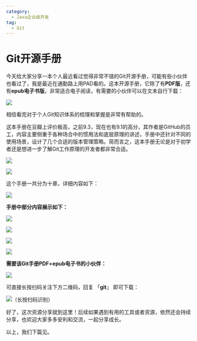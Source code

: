 ```yaml
---
category:
  - Java企业级开发
tag:
  - Git
---
```


# Git开源手册
今天给大家分享一本个人最近看过觉得非常不错的Git开源手册，可能有些小伙伴也看过了，我是最近在通勤路上用PAD看的。这本开源手册，它除了有**PDF版**，还有**epub电子书版**，非常适合电子阅读，有需要的小伙伴可以在文末自行下载：

![](http://cdn.tobebetterjavaer.com/tobebetterjavaer/images/git/progit-01.png)

相信看完对于个人Git知识体系的梳理和掌握是非常有帮助的。

这本手册在豆瓣上评价极高，之前9.3，现在也有9.1的高分，其作者是GitHub的员工，内容主要侧重于各种场合中的惯用法和底层原理的讲述，手册中还针对不同的使用场景，设计了几个合适的版本管理策略。简而言之，这本手册无论是对于初学者还是想进一步了解Git工作原理的开发者都非常合适。

![](http://cdn.tobebetterjavaer.com/tobebetterjavaer/images/git/progit-02.png)

![](http://cdn.tobebetterjavaer.com/tobebetterjavaer/images/git/progit-03.png)

这个手册一共分为十章，详细内容如下：

![](http://cdn.tobebetterjavaer.com/tobebetterjavaer/images/git/progit-04.png)

**手册中部分内容展示如下：**

![](http://cdn.tobebetterjavaer.com/tobebetterjavaer/images/git/progit-05.png)

![](http://cdn.tobebetterjavaer.com/tobebetterjavaer/images/git/progit-06.png)

![](http://cdn.tobebetterjavaer.com/tobebetterjavaer/images/git/progit-07.png)

![](http://cdn.tobebetterjavaer.com/tobebetterjavaer/images/git/progit-08.png)

**需要该Git手册PDF+epub电子书的小伙伴：**

![](http://cdn.tobebetterjavaer.com/tobebetterjavaer/images/git/progit-09.png)

可直接长按扫码关注下方二维码，回复 「**git**」 即可下载：

![（长按扫码识别）](http://cdn.tobebetterjavaer.com/tobebetterjavaer/images/itwanger.png)


好了，这次资源分享就到这里！后续如果遇到有用的工具或者资源，依然还会持续分享，也欢迎大家多多安利和交流，一起分享成长。

以上，我们下篇见。
